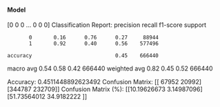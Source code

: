 #### Model
[0 0 0 ... 0 0 0]
Classification Report:
              precision    recall  f1-score   support

           0       0.16      0.76      0.27     88944
           1       0.92      0.40      0.56    577496

    accuracy                           0.45    666440
   macro avg       0.54      0.58      0.42    666440
weighted avg       0.82      0.45      0.52    666440

Accuracy: 0.4511448892623492
Confusion Matrix:
[[ 67952  20992]
 [344787 232709]]
Confusion Matrix (%):
[[10.19626673  3.14987096]
 [51.73564012 34.9182222 ]]

